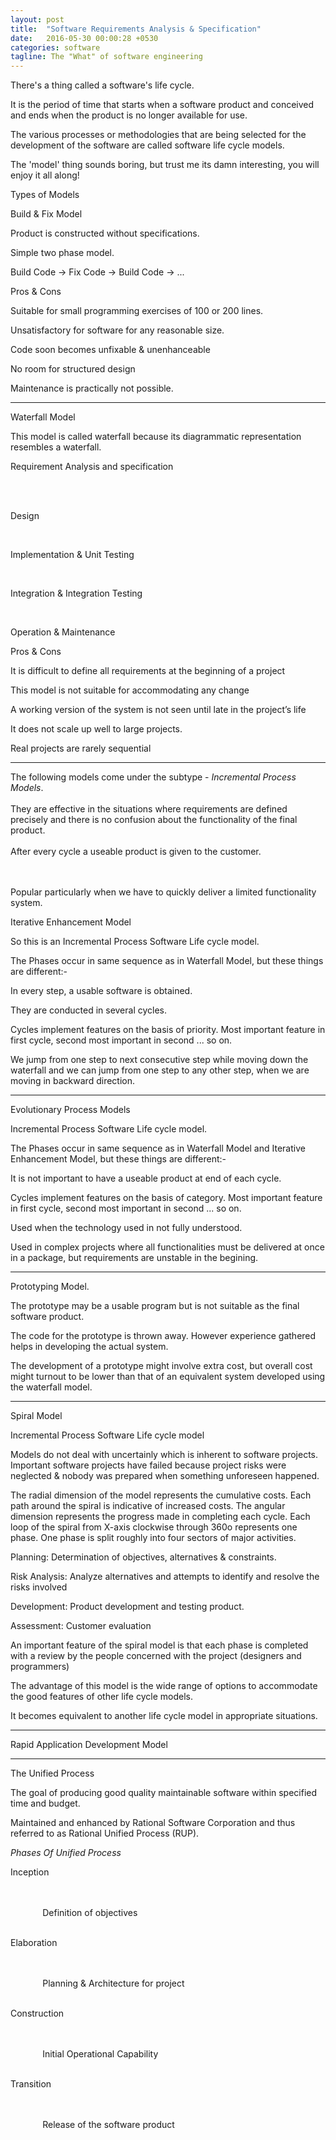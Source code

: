```yaml
---
layout: post
title:  "Software Requirements Analysis & Specification"
date:   2016-05-30 00:00:28 +0530
categories: software
tagline: The "What" of software engineering
---
```


There's a thing called a software's <span class="udl">life cycle</span>.


It is the period of time that starts when a software product and conceived and ends when the product is no longer available for use.


The various processes or methodologies that are being selected for the development of the software are called <span class="udl">software life cycle models</span>.


The 'model' thing sounds boring, but trust me its damn interesting, you will enjoy it all along!


<span class="ddl">Types of Models</span>

<span class="udl">Build &amp; Fix Model</span>

Product is constructed without specifications.

Simple two phase model.

Build Code -> Fix Code -> Build Code -> ...

<span class="ddl">Pros &amp; Cons</span>


<i class="fa fa-arrow-right" aria-hidden="true"></i> Suitable for small programming exercises of 100 or 200 lines.


<i class="fa fa-arrow-right" aria-hidden="true"></i> Unsatisfactory for software for any reasonable size.

<i class="fa fa-arrow-right" aria-hidden="true"></i> Code soon becomes unfixable &amp; unenhanceable


<i class="fa fa-arrow-right" aria-hidden="true"></i> No room for structured design


<i class="fa fa-arrow-right" aria-hidden="true"></i> Maintenance is practically not possible.
<hr>

<span class="udl">Waterfall Model</span>

This model is called waterfall because its diagrammatic representation resembles a waterfall.
<div class="top-down-list">

Requirement Analysis and specification

<br>
<i class="fa fa-arrow-down" aria-hidden="true"></i><br>


Design<br>


<i class="fa fa-arrow-down" aria-hidden="true"></i><br>



Implementation &amp; Unit Testing<br>


<i class="fa fa-arrow-down" aria-hidden="true"></i><br>


Integration &amp; Integration Testing
<br>

<i class="fa fa-arrow-down" aria-hidden="true"></i>
<br>

Operation &amp; Maintenance
</div>

<span class="ddl">Pros &amp; Cons</span>


<i class="fa fa-arrow-right" aria-hidden="true"></i> It is difficult to define all requirements at the beginning of a project


<i class="fa fa-arrow-right" aria-hidden="true"></i> This model is not suitable for accommodating any change



<i class="fa fa-arrow-right" aria-hidden="true"></i> A working version of the system is not seen until late in the project’s life


<i class="fa fa-arrow-right" aria-hidden="true"></i> It does not scale up well to large projects.


<i class="fa fa-arrow-right" aria-hidden="true"></i> Real projects are rarely sequential

<hr>

<div class="quote">
  The following models come under the subtype -  <em class="udl">Incremental Process Models</em>. <br>

<br>
  They are effective in the situations where requirements are defined precisely and there is no confusion about the functionality of the final product.
<br>

<br>
  After every cycle a useable product is given to the customer.

<br><br>
  Popular particularly when we have to quickly deliver a limited functionality system.
</div>




<span class="udl">Iterative Enhancement Model</span>



So this is an <span class="udl">Incremental Process Software Life cycle model</span>.



The Phases occur in same sequence as in Waterfall Model, but these things are different:-


<i class="fa fa-arrow-right" aria-hidden="true"></i> In every step, a usable software is obtained.


<i class="fa fa-arrow-right" aria-hidden="true"></i> They are conducted in several cycles.


<i class="fa fa-arrow-right" aria-hidden="true"></i> Cycles implement features on the basis of <span class="udl">priority</span>. Most important feature in first cycle, second most important in second ... so on.



<i class="fa fa-arrow-right" aria-hidden="true"></i> We jump from one step to next consecutive step while moving  <span class="ddl">down the waterfall</span> and we can jump from one step to any other step, when we are moving in <span class="ddl">backward direction</span>.

<hr>
<!--EPM-->
<span class="udl">Evolutionary Process Models</span>


<span class="udl">Incremental Process Software Life cycle model</span>.



The Phases occur in same sequence as in Waterfall Model and Iterative Enhancement Model, but these things are different:-


<i class="fa fa-arrow-right" aria-hidden="true"></i> It is not important to have a useable product at end of each cycle.



<i class="fa fa-arrow-right" aria-hidden="true"></i> Cycles implement features on the basis of <span class="udl">category</span>. Most important feature in first cycle, second most important in second ... so on.


<i class="fa fa-arrow-right" aria-hidden="true"></i> Used when the technology used in not fully understood.


<i class="fa fa-arrow-right" aria-hidden="true"></i> Used in complex projects where all functionalities must be delivered at once in a package, but requirements are unstable in the begining.
<hr>

<!--PROTOTYPING-->

<span class="udl">Prototyping Model</span>.


<i class="fa fa-arrow-right" aria-hidden="true"></i> The prototype may be a usable program but is not suitable as the final software product.



<i class="fa fa-arrow-right" aria-hidden="true"></i> The code for the prototype is thrown away. However experience gathered helps in developing the actual system.


<i class="fa fa-arrow-right" aria-hidden="true"></i> The development of a prototype might involve extra cost, but overall cost might turnout to be lower than that of an equivalent system developed using the waterfall model.



<hr>

<!--spiral-->
<span class="udl">Spiral Model</span>


<span class="udl">Incremental Process Software Life cycle model</span>


Models do not deal with uncertainly which is inherent to software projects.
Important software projects have failed because project risks were neglected & nobody was prepared when something unforeseen happened.


The radial dimension of the model represents the cumulative costs. Each path around the spiral is indicative of increased costs. The angular dimension represents the progress made in completing each cycle. Each loop of the spiral from X-axis clockwise through 360o represents one phase. One phase is split roughly into four sectors of major activities.


<span class="ddl">Planning: Determination of objectives, alternatives &amp;
 constraints.</span>



 <span class="ddl">Risk Analysis: Analyze alternatives and attempts to identify and resolve the risks involved</span>


<span class="ddl">Development: Product development and testing product.</span>


 <span class="ddl">Assessment: Customer evaluation</span>


 <i class="fa fa-arrow-right" aria-hidden="true"></i>An important feature of the spiral model is that each phase is completed with a review by the people concerned with the project (designers and programmers)



<i class="fa fa-arrow-right" aria-hidden="true"></i>  The advantage of this model is the wide range of options to accommodate the good features of other life cycle models.


<i class="fa fa-arrow-right" aria-hidden="true"></i>  It becomes equivalent to another life cycle model in appropriate situations.

<hr>


<!--RAD-->

<span class="udl">Rapid Application Development Model</span>



<hr>



<span class="udl">The Unified Process</span>


<i class="fa fa-arrow-right" aria-hidden="true"></i> The goal of producing good quality maintainable software within specified time and budget.

<i class="fa fa-arrow-right" aria-hidden="true"></i> Maintained and enhanced by Rational Software Corporation and thus referred to as Rational Unified Process (RUP).


<em class="ddl">Phases Of Unified Process</em>


<div class="top-down-list">

Inception

<br><br>
<i class="fa fa-arrow-down" aria-hidden="true"></i> &nbsp;&nbsp;&nbsp;&nbsp;&nbsp;&nbsp;<i class="fa fa-arrow-left" aria-hidden="true"></i> &nbsp;&nbsp;&nbsp;&nbsp;&nbsp;&nbsp;Definition of objectives<br>
<br>


Elaboration

<br><br>
<i class="fa fa-arrow-down" aria-hidden="true"></i> &nbsp;&nbsp;&nbsp;&nbsp;&nbsp;&nbsp;<i class="fa fa-arrow-left" aria-hidden="true"></i> &nbsp;&nbsp;&nbsp;&nbsp;&nbsp;&nbsp;Planning &amp; Architecture for project<br>
<br>


Construction

<br><br>
<i class="fa fa-arrow-down" aria-hidden="true"></i> &nbsp;&nbsp;&nbsp;&nbsp;&nbsp;&nbsp;<i class="fa fa-arrow-left" aria-hidden="true"></i> &nbsp;&nbsp;&nbsp;&nbsp;&nbsp;&nbsp;Initial Operational Capability<br>
<br>


Transition

<br><br>
<i class="fa fa-arrow-down" aria-hidden="true"></i> &nbsp;&nbsp;&nbsp;&nbsp;&nbsp;&nbsp;<i class="fa fa-arrow-left" aria-hidden="true"></i> &nbsp;&nbsp;&nbsp;&nbsp;&nbsp;&nbsp;Release of the software product<br>
<br>
</div>
